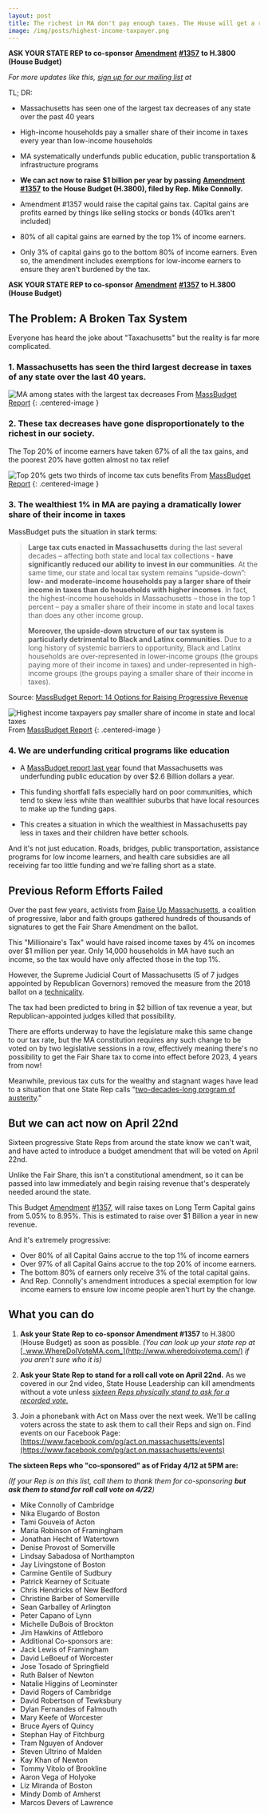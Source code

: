 ```yaml
---
layout: post
title: The richest in MA don't pay enough taxes. The House will get a rare chance to vote on this 4/22
image: /img/posts/highest-income-taxpayer.png
---
```



**ASK YOUR STATE REP to co-sponsor** [**Amendment**](https://malegislature.gov/Bills/GetAmendmentContent/191/H3800/1357/House/Preview) [**#1357**](https://malegislature.gov/Bills/GetAmendmentContent/191/H3800/1357/House/Preview) **to H.3800 (House Budget)**

_For more updates like this, [sign up for our mailing list](/#sign-up-form) at_

TL; DR:

-   Massachusetts has seen one of the largest tax decreases of any state over the past 40 years

-   High-income households pay a smaller share of their income in taxes every year than low-income households

-   MA systematically underfunds public education, public transportation & infrastructure programs

-   **We can act now to raise $1 billion per year by passing** [**Amendment #1357**](https://malegislature.gov/Bills/GetAmendmentContent/191/H3800/1357/House/Preview) **to the House Budget (H.3800), filed by Rep. Mike Connolly.**

-   Amendment #1357 would raise the capital gains tax. Capital gains are profits earned by things like selling stocks or bonds (401ks aren't included)

-   80% of all capital gains are earned by the top 1% of income earners.

-   Only 3% of capital gains go to the bottom 80% of income earners. Even so, the amendment includes exemptions for low-income earners to ensure they aren't burdened by the tax.


**ASK YOUR STATE REP to co-sponsor** [**Amendment**](https://malegislature.gov/Bills/GetAmendmentContent/191/H3800/1357/House/Preview) [**#1357**](https://malegislature.gov/Bills/GetAmendmentContent/191/H3800/1357/House/Preview) **to H.3800 (House Budget)**

## The Problem: A Broken Tax System

Everyone has heard the joke about "Taxachusetts" but the reality is far more complicated.

### 1. Massachusetts has seen the third largest decrease in taxes of any state over the last 40 years.

![MA among states with the largest tax decreases](/img/posts/tax-decrease.png)
From [MassBudget Report](http://www.massbudget.org/report_window.php?loc=How-Has-the-Level-of-Taxes-in-Massachusetts-Changed-Compared-to-Other-States.html)
{: .centered-image }


### 2. These tax decreases have gone disproportionately to the richest in our society.

The Top 20% of income earners have taken 67% of all the tax gains, and the poorest 20% have gotten almost no tax relief

![Top 20% gets two thirds of income tax cuts benefits](/img/posts/income-tax-cuts.png)
From [MassBudget Report](http://www.massbudget.org/report_window.php?loc=Income-Tax-Cuts-Cost-Massachusetts-Over-$4-Billion-Annually.html)
{: .centered-image }


### 3. The wealthiest 1% in MA are paying a dramatically lower share of their income in taxes

MassBudget puts the situation in stark terms:

> **Large tax cuts enacted in Massachusetts** during the last several decades – affecting both state and local tax collections - **have significantly reduced our ability to invest in our communities**. At the same time, our state and local tax system remains “upside-down”: **low- and moderate-income households pay a larger share of their income in taxes than do households with higher incomes**. In fact, the highest-income households in Massachusetts – those in the top 1 percent – pay a smaller share of their income in state and local taxes than does any other income group.
>
> **Moreover, the upside-down structure of our tax system is particularly detrimental to Black and Latinx communities**. Due to a long history of systemic barriers to opportunity, Black and Latinx households are over-represented in lower-income groups (the groups paying more of their income in taxes) and under-represented in high-income groups (the groups paying a smaller share of their income in taxes).

Source: [MassBudget Report: 14 Options for Raising Progressive Revenue](http://massbudget.org/report_window.php?loc=14-Options-for-Raising-Progressive-Revenue.html)

![Highest income taxpayers pay smaller share of income in state and local taxes](/img/posts/highest-income-taxpayer.png)
From [MassBudget Report](http://massbudget.org/report_window.php?loc=Who-Pays-Low-and-Middle-Earners-in-Massachusetts-Pay-Larger-Share-of-their-Incomes-in-Taxes.html)
{: .centered-image }


### 4. We are underfunding critical programs like education

-   A [MassBudget report last year](http://www.massbudget.org/report_window.php?loc=Building-an-Education-System-that-Works-for-Everyone.html) found that Massachusetts was underfunding public education by over $2.6 Billion dollars a year.

-   This funding shortfall falls especially hard on poor communities, which tend to skew less white than wealthier suburbs that have local resources to make up the funding gaps.

-   This creates a situation in which the wealthiest in Massachusetts pay less in taxes and their children have better schools.


And it's not just education. Roads, bridges, public transportation, assistance programs for low income learners, and health care subsidies are all receiving far too little funding and we're falling short as a state.

## Previous Reform Efforts Failed

Over the past few years, activists from [Raise Up Massachusetts](http://www.raiseupma.org/), a coalition of progressive, labor and faith groups gathered hundreds of thousands of signatures to get the Fair Share Amendment on the ballot.

This "Millionaire's Tax" would have raised income taxes by 4% on incomes over $1 million per year. Only 14,000 households in MA have such an income, so the tax would have only affected those in the top 1%.

However, the Supreme Judicial Court of Massachusetts (5 of 7 judges appointed by Republican Governors) removed the measure from the 2018 ballot on a [technicality](https://commonwealthmagazine.org/courts/sjc-knocks-millionaires-tax-off-november-ballot/).

The tax had been predicted to bring in $2 billion of tax revenue a year, but Republican-appointed judges killed that possibility.

There are efforts underway to have the legislature make this same change to our tax rate, but the MA constitution requires any such change to be voted on by two legislative sessions in a row, effectively meaning there's no possibility to get the Fair Share tax to come into effect before 2023, 4 years from now!

Meanwhile, previous tax cuts for the wealthy and stagnant wages have lead to a situation that one State Rep calls "[two-decades-long program of austerity](https://www.repmikeconnolly.org/austerity_in_massachusetts_is_a_moral_outrage)."

## But we can act now on April 22nd

Sixteen progressive State Reps from around the state know we can't wait, and have acted to introduce a budget amendment that will be voted on April 22nd.

Unlike the Fair Share, this isn't a constitutional amendment, so it can be passed into law immediately and begin raising revenue that's desperately needed around the state.

This Budget [Amendment](https://malegislature.gov/Bills/GetAmendmentContent/191/H3800/1357/House/Preview) [#1357](https://malegislature.gov/Bills/GetAmendmentContent/191/H3800/1357/House/Preview), will raise taxes on Long Term Capital gains from 5.05% to 8.95%. This is estimated to raise over $1 Billion a year in new revenue.

And it's extremely progressive:

-   Over 80% of all Capital Gains accrue to the top 1% of income earners
-   Over 97% of all Capital Gains accrue to the top 20% of income earners.
-   The bottom 80% of earners only receive 3% of the total capital gains.
-   And Rep. Connolly's amendment introduces a special exemption for low income earners to ensure low income people aren't hurt by the change.


## What you can do

1. **Ask your State Rep to co-sponsor Amendment #1357**  to H.3800 (House Budget) as soon as possible. _(You can look up your state rep at_ [_www.WhereDoIVoteMA.com_](http://www.wheredoivotema.com/) _if you aren't sure who it is)_

2. **Ask your State Rep to stand for a roll call vote on April 22nd.** As we covered in our 2nd video, State House Leadership can kill amendments without a vote unless [_sixteen Reps physically stand to ask for a recorded vote._](https://www.youtube.com/watch?v=xflRK0RWOZ4)

3. Join a phonebank with Act on Mass over the next week. We'll be calling voters across the state to ask them to call their Reps and sign on. Find events on our Facebook Page: [https://www.facebook.com/pg/act.on.massachusetts/events](https://www.facebook.com/pg/act.on.massachusetts/events)

**The sixteen Reps who "co-sponsored" as of Friday 4/12 at 5PM are:**

_(If your Rep is on this list, call them to thank them for co-sponsoring **but ask them to stand for roll call vote on 4/22**)_

- Mike Connolly of Cambridge
- Nika Elugardo of Boston
- Tami Gouveia of Acton
- Maria Robinson of Framingham
- Jonathan Hecht of Watertown
- Denise Provost of Somerville
- Lindsay Sabadosa of Northampton
- Jay Livingstone of Boston
- Carmine Gentile of Sudbury
- Patrick Kearney of Scituate
- Chris Hendricks of New Bedford
- Christine Barber of Somerville
- Sean Garballey of Arlington
- Peter Capano of Lynn
- Michelle DuBois of Brockton
- Jim Hawkins of Attleboro
- Additional Co-sponsors are:
- Jack Lewis of Framingham
- David LeBoeuf of Worcester
- Jose Tosado of Springfield
- Ruth Balser of Newton
- Natalie Higgins of Leominster
- David Rogers of Cambridge
- David Robertson of Tewksbury
- Dylan Fernandes of Falmouth
- Mary Keefe of Worcester
- Bruce Ayers of Quincy
- Stephan Hay of Fitchburg
- Tram Nguyen of Andover
- Steven Ultrino of Malden
- Kay Khan of Newton
- Tommy Vitolo of Brookline
- Aaron Vega of Holyoke
- Liz Miranda of Boston
- Mindy Domb of Amherst
- Marcos Devers of Lawrence
